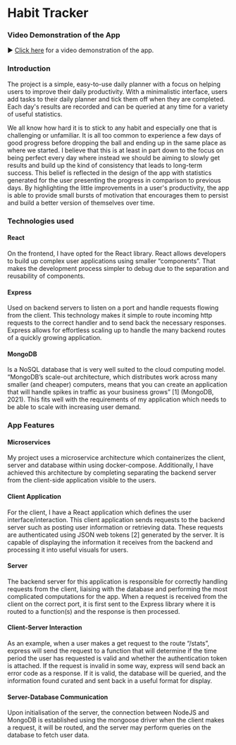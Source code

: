 # Habit Tracker

### Video Demonstration of the App
:arrow_forward: [Click here](https://youtu.be/CKBisH0LyFA) for a video demonstration of the app.



### Introduction
The project is a simple, easy-to-use daily planner with a focus on helping users to improve their daily productivity. With a minimalistic interface, users add tasks to their daily planner and tick them off when they are completed. Each day's results are recorded and can be queried at any time for a variety of useful statistics.

We all know how hard it is to stick to any habit and especially one that is challenging or unfamiliar. It is all too common to experience a few days of good progress before dropping the ball and ending up in the same place as where we started. I believe that this is at least in part down to the focus on being perfect every day where instead we should be aiming to slowly get results and build up the kind of consistency that leads to long-term success. This belief is reflected in the design of the app with statistics generated for the user presenting the progress in comparison to previous days. By highlighting the little improvements in a user's productivity, the app is able to provide small bursts of motivation that encourages them to persist and build a better version of themselves over time.



### Technologies used
#### React
On the frontend, I have opted for the React library. React allows developers to build up complex user applications using smaller “components”. That makes the development process simpler to debug due to the separation and reusability of components.

#### Express
Used on backend servers to listen on a port and handle requests flowing from the client. This technology makes it simple to route incoming http requests to the correct handler and to send back the necessary responses. Express allows for effortless scaling up to handle the many backend routes of a quickly growing application.

#### MongoDB
Is a NoSQL database that is very well suited to the cloud computing model. “MongoDB’s scale-out architecture, which distributes work across many smaller (and cheaper) computers, means that you can create an application that will handle spikes in traffic as your business grows” [1] (MongoDB, 2021). This fits well with the requirements of my application which needs to be able to scale with increasing user demand.



### App Features
#### Microservices 
My project uses a microservice architecture which containerizes the client, server and database within using docker-compose. Additionally, I have achieved this architecture by completing separating the backend server from the client-side application visible to the users.

#### Client Application 
For the client, I have a React application which defines the user interface/interaction. This client 
application sends requests to the backend server such as posting user information or retrieving data. These requests are authenticated using JSON web tokens [2] generated by the server. It is capable of displaying the information it receives from the backend and processing it into useful visuals for users.

#### Server 
The backend server for this application is responsible for correctly handling requests from the client, liaising with the database and performing the most complicated computations for the app. When a request is received from the client on the correct port, it is first sent to the Express library where it is routed to a function(s) and the response is then processed. 

#### Client-Server Interaction
As an example, when a user makes a get request to the route “/stats”, express will send the request to a function that will determine if the time period the user has requested is valid and whether the authentication token is attached. If the request is invalid in some way, express will send back an error code as a response. If it is valid, the database will be queried, and the information found curated and sent back in a useful format for display.

#### Server-Database Communication
Upon initialisation of the server, the connection between NodeJS and MongoDB is established using the mongoose driver when the client makes a request, it will be routed, and the server may perform queries on the database to fetch user data.
